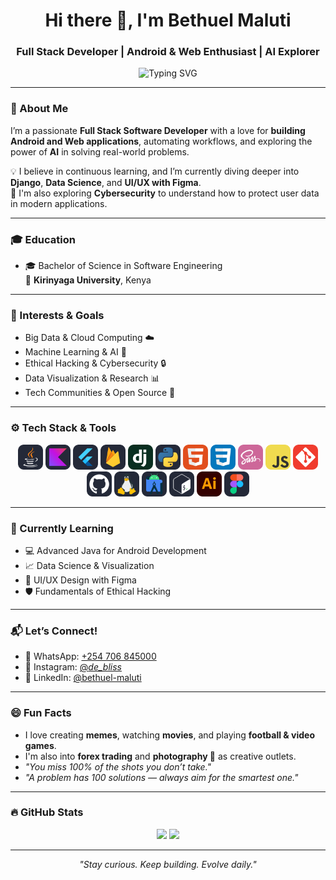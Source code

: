 <!-- Header -->
<h1 align="center">Hi there 👋, I'm Bethuel Maluti</h1>
<h3 align="center">Full Stack Developer | Android & Web Enthusiast | AI Explorer</h3>

<p align="center">
  <img src="https://readme-typing-svg.herokuapp.com?font=Fira+Code&weight=500&size=20&pause=1000&color=06D6A0&center=true&vCenter=true&width=440&lines=Building+Android+%26+Web+Apps;Exploring+AI+%26+Automation;Learning+Data+Science+%26+Cybersecurity" alt="Typing SVG" />
</p>

---

### 🚀 About Me

I’m a passionate **Full Stack Software Developer** with a love for **building Android and Web applications**, automating workflows, and exploring the power of **AI** in solving real-world problems.

💡 I believe in continuous learning, and I’m currently diving deeper into **Django**, **Data Science**, and **UI/UX with Figma**.  
🔐 I'm also exploring **Cybersecurity** to understand how to protect user data in modern applications.

---

### 🎓 Education

- 🎓 Bachelor of Science in Software Engineering  
  📍 **Kirinyaga University**, Kenya

---

### 🧠 Interests & Goals

- Big Data & Cloud Computing ☁️  
- Machine Learning & AI 🤖  
- Ethical Hacking & Cybersecurity 🔒  
- Data Visualization & Research 📊  
- Tech Communities & Open Source 🤝

---

### ⚙️ Tech Stack & Tools

<p align="center">
  <img src="icons/Java-Dark.svg" width="40" />
  <img src="icons/Kotlin-Dark.svg" width="40" />
  <img src="icons/Flutter-Dark.svg" width="40" />
  <img src="icons/Firebase-Dark.svg" width="40" />
  <img src="icons/Django.svg" width="40" />
  <img src="icons/Python-Dark.svg" width="40" />
  <img src="icons/HTML.svg" width="40" />
  <img src="icons/CSS.svg" width="40" />
  <img src="icons/Sass.svg" width="40" />
  <img src="icons/JavaScript.svg" width="40" />
  <img src="icons/Git.svg" width="40" />
  <img src="icons/Github-Dark.svg" width="40" />
  <img src="icons/Linux-Dark.svg" width="40" />
  <img src="icons/AndroidStudio-Dark.svg" width="40" />
  <img src="icons/Bash-Dark.svg" width="40" />
  <img src="icons/Illustrator.svg" width="40" />
  <img src="icons/Figma-Dark.svg" width="40" />
</p>

---

### 🌱 Currently Learning

- 💻 Advanced Java for Android Development  
- 📈 Data Science & Visualization  
- 🎨 UI/UX Design with Figma  
- 🛡️ Fundamentals of Ethical Hacking

---

### 📬 Let’s Connect!

- 📱 WhatsApp: [+254 706 845000](https://wa.me/254706845000)
- 📸 Instagram: [@_de_bliss_](https://www.instagram.com/_de_bliss_)
- 💼 LinkedIn: [@bethuel-maluti](https://ke.linkedin.com/in/bethuel-maluti-20aa57264)

---

### 😄 Fun Facts

- I love creating **memes**, watching **movies**, and playing **football & video games**.  
- I'm also into **forex trading** and **photography 📸** as creative outlets.  
- _"You miss 100% of the shots you don’t take."_  
- _"A problem has 100 solutions — always aim for the smartest one."_

---

### 🔥 GitHub Stats

<p align="center">
  <img src="https://github-readme-stats.vercel.app/api?username=Blissmal&show_icons=true&theme=radical" width="48%" />
  <img src="https://github-readme-streak-stats.herokuapp.com/?user=Blissmal&theme=radical" width="48%" />
</p>

---

<!-- Footer Quote -->
<p align="center">
  <em>"Stay curious. Keep building. Evolve daily."</em>
</p>
